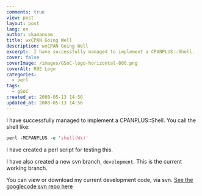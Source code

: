 ```yaml
---
comments: true
view: post
layout: post
lang: en
author: skamansam
title: wxCPAN Going Well
description: wxCPAN Going Well
excerpt:  I have successfully managed to implement a CPANPLUS::Shell.
cover: false
coverImage: /images/GSoC-logo-horizontal-800.png
coverAlt: RBE Logo
categories:
  - perl
tags: 
  - gSoC
created_at: 2008-05-13 14:56
updated_at: 2008-05-13 14:56
---
```


I have successfully managed to implement a CPANPLUS::Shell.  You call the shell like:
```perl
perl -MCPANPLUS -e 'shell(Wx)'
```

I have created a perl script for testing this.

I have also created a new svn branch, `development`. This is the current working branch.

You can view or download my current development code, via svn. [See the googlecode 
svn repo here](http://code.google.com/p/wxcpan/source/browse)
